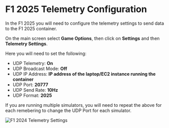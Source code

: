 # F1 2025 Telemetry Configuration

In the F1 2025 you will need to configure the telemetry settings to send data to the F1 2025 container.

On the main screen select **Game Options**, then click on **Settings** and then **Telemetry Settings**.

Here you will need to set the following:

* UDP Telemetry: **On**
* UDP Broadcast Mode: **Off**
* UDP IP Address: **IP address of the laptop/EC2 instance running the container**
* UDP Port: **20777**
* UDP Send Rate: **10Hz**
* UDP Format: **2025**

If you are running multiple simulators, you will need to repeat the above for each remebering to change the UDP Port for each simulator.

![F1 2024 Telemetry Settings](../assets/screenshots/f1_2023_telemetry_settings.png)
